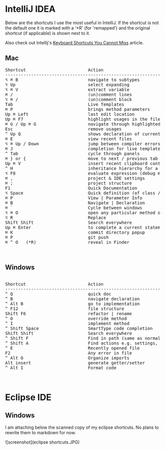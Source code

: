 


# IntelliJ IDEA


Below are the shortcuts I use the most useful in IntelliJ.  If the shortcut is not the default one it is marked with a '*R' (for 'remapped') and the original shortcut (if applicable) is shown next to it.

Also check out Intellij's [Keyboard Shortcuts You Cannot Miss](http://www.jetbrains.com/idea/webhelp/keyboard-shortcuts-you-cannot-miss.html) article.



## Mac

<pre>
Shortcut                        Action                                    
-----------------------------------------------------------------------------------------------------
⌥ ⌘ B                           navigate to subtypes
⌥ Up                            select expanding
⌥ ⌘ V                           extract variable
⌘ /                             (un)comment lines
⌥ ⌘ /                           (un)comment block
Tab                             Live Templates
⌘ P                             brings method parameters
Up ⌘ Left                       last edit location
Up ⌘ F7                         highlight usages in the file
⌘ G / Up ⌘ G                    navigate through highlighted usages
Esc                             remove usages
^ Up Q                          shows declaration of current method   
⌘ E                             view recent files
⌥ ⌘ Up / Down                   jump between compiler errors or search results
⌘ J                             completion for live templates
^ Tab                           cycle through panels
⌘ } or {                        move to next / previous tab
Up ⌘ V                          insert recent clipboard content
^ H                             inheritance hierarchy for a selected class
⌥ F8                            evaluate expression (debug mode)
⌘ ,                             project & IDE settings
⌘ ;                             project structure
F1                              Quick Documentation
⌥ Space                         Quick definition (of class / method etc.)
⌘ P                             View | Parameter Info
⌘ B                             Navigate | Declaration
⌘ `                             Cycle between windows
⌥ ⌘ O                           open any particular method or field in the editor quickly
⌥ R                             Replace
Shift Shift                     Search everywhere
Up ⌘ Enter                      to complete a current statement such as if, do-while, try-catch
⌘ K                             commit directory popup
⌘ P                             git push
⌘ ^ O   (*R)                    reveal in Finder


</pre>



## Windows

<pre>

Shortcut                        Action                          
-----------------------------------------------------------------------------------------------------
^ Q                             quick doc
^ B                             navigate declaration
^ Alt B                         go to implementation    
^ F12                           file structure
Shift F6                        refactor | rename
^ O                             override method
^ I                             implement method
^ Shift Space                   SmartType code completion
Shift Shift                     Search everywhere
^ Shift F                       Find in path (same as normal find but searches all source files
^ Shift A                       Find actions e.g. settings, their shortcut if exists
^ E                             Recently opened file
F2                              Any error in file
^ Alt O                         Organize imports
Alt insert                      generate getter/setter
^ Alt I                         Format code


</pre>




# Eclipse IDE

## Windows

I am attaching below the scanned copy of my eclipse shortcuts.  No plans to rewrite them to markdown for now.

![screenshot](eclipse shortcuts.JPG)